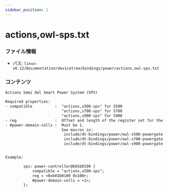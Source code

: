 ```yaml
---
sidebar_position: 1
---
```

# actions,owl-sps.txt

### ファイル情報

- パス: `linux-v6.12/Documentation/devicetree/bindings/power/actions,owl-sps.txt`

### コンテンツ

```txt
Actions Semi Owl Smart Power System (SPS)

Required properties:
- compatible          :  "actions,s500-sps" for S500
                         "actions,s700-sps" for S700
                         "actions,s900-sps" for S900
- reg                 :  Offset and length of the register set for the device.
- #power-domain-cells :  Must be 1.
                         See macros in:
                          include/dt-bindings/power/owl-s500-powergate.h for S500
                          include/dt-bindings/power/owl-s700-powergate.h for S700
                          include/dt-bindings/power/owl-s900-powergate.h for S900


Example:

		sps: power-controller@b01b0100 {
			compatible = "actions,s500-sps";
			reg = <0xb01b0100 0x100>;
			#power-domain-cells = <1>;
		};

```
